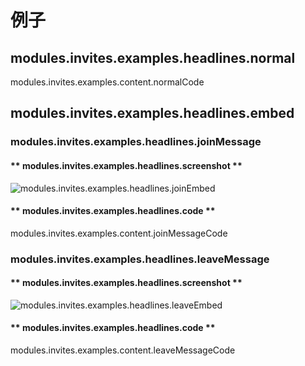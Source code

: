 # 例子

## modules.invites.examples.headlines.normal

modules.invites.examples.content.normalCode

## modules.invites.examples.headlines.embed

### modules.invites.examples.headlines.joinMessage

<!-- tabs:start -->

#### ** modules.invites.examples.headlines.screenshot **

![modules.invites.examples.headlines.joinEmbed](../../../assets/invite-manager-join-message-premium.png)

#### ** modules.invites.examples.headlines.code **

modules.invites.examples.content.joinMessageCode

<!-- tabs:end -->

### modules.invites.examples.headlines.leaveMessage

<!-- tabs:start -->

#### ** modules.invites.examples.headlines.screenshot **

![modules.invites.examples.headlines.leaveEmbed](../../../assets/invite-manager-leave-message-premium.png)

#### ** modules.invites.examples.headlines.code **

modules.invites.examples.content.leaveMessageCode

<!-- tabs:end -->

